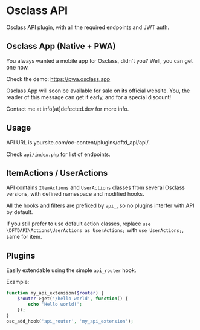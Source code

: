 # Osclass API

Osclass API plugin, with all the required endpoints and JWT auth.

## Osclass App (Native + PWA)

You always wanted a mobile app for Osclass, didn't you? Well, you can get one now.

Check the demo: https://pwa.osclass.app

Osclass App will soon be available for sale on its official website. You, the reader of this message can get it early, and for a special discount!

Contact me at info[at]defected.dev for more info.

## Usage

API URL is yoursite.com/oc-content/plugins/dftd_api/api/.

Check `api/index.php` for list of endpoints.

## ItemActions / UserActions

API contains `ItemActions` and `UserActions` classes from several Osclass versions, with defined namespace and modified hooks.

All the hooks and filters are prefixed by `api_`, so no plugins interfer with API by default.

If you still prefer to use default action classes, replace `use \DFTDAPI\Actions\UserActions as UserActions;` with `use UserActions;`, same for item.

## Plugins

Easily extendable using the simple `api_router` hook.

Example:

```php
function my_api_extension($router) {
    $router->get('/hello-world', function() {
        echo 'Hello world!';
    });
}
osc_add_hook('api_router', 'my_api_extension');
```

